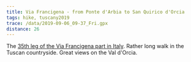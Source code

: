 ```yaml
---
title: Via Francigena - from Ponte d'Arbia to San Quirico d'Orcia
tags: hike, tuscany2019
trace: /data/2019-09-06_09-37_Fri.gpx
distance: 26
---
```


The [35th leg of the Via Francigena part in Italy](https://www.viefrancigene.org/en/resource/statictrack/tappa-35-da-ponte-darbia-san-quirico/).  Rather long walk in the Tuscan countryside.  Great views on the Val d'Orcia.
